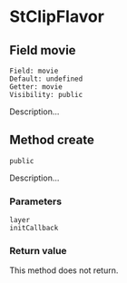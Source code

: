 # StClipFlavor

## Field movie

    Field: movie
    Default: undefined
    Getter: movie
    Visibility: public

Description...

## Method create

    public

Description...

### Parameters

    layer
    initCallback

### Return value

This method does not return.

